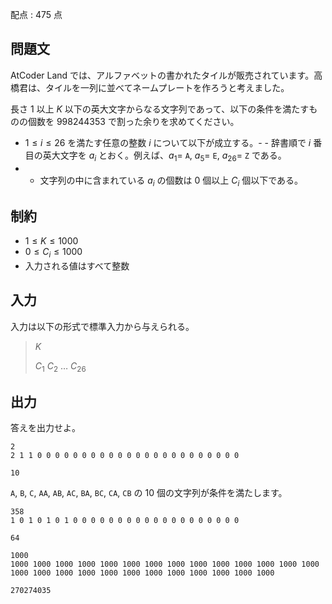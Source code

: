 配点 : $475$ 点

## 問題文

AtCoder Land では、アルファベットの書かれたタイルが販売されています。高橋君は、タイルを一列に並べてネームプレートを作ろうと考えました。

長さ $1$ 以上 $K$ 以下の英大文字からなる文字列であって、以下の条件を満たすものの個数を $998244353$ で割った余りを求めてください。

- $1 \leq i \leq 26$ を満たす任意の整数 $i$ について以下が成立する。-   - 辞書順で $i$ 番目の英大文字を $a_i$ とおく。例えば、$a_1 =$ `A`, $a_5 =$ `E`, $a_{26} =$ `Z` である。
-   - 文字列の中に含まれている $a_i$ の個数は $0$ 個以上 $C_i$ 個以下である。

## 制約

- $1 \leq K \leq 1000$
- $0 \leq C_i \leq 1000$
- 入力される値はすべて整数

## 入力

入力は以下の形式で標準入力から与えられる。

> $K$
> 
> $C_1$ $C_2$ $\ldots$ $C_{26}$

## 出力

答えを出力せよ。

```input1
2
2 1 1 0 0 0 0 0 0 0 0 0 0 0 0 0 0 0 0 0 0 0 0 0 0 0
```

```output1
10
```

`A`, `B`, `C`, `AA`, `AB`, `AC`, `BA`, `BC`, `CA`, `CB` の $10$ 個の文字列が条件を満たします。

```input2
358
1 0 1 0 1 0 1 0 0 0 0 0 0 0 0 0 0 0 0 0 0 0 0 0 0 0
```

```output2
64
```

```input3
1000
1000 1000 1000 1000 1000 1000 1000 1000 1000 1000 1000 1000 1000 1000 1000 1000 1000 1000 1000 1000 1000 1000 1000 1000 1000 1000
```

```output3
270274035
```